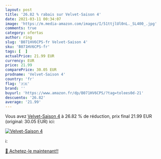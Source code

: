 ```yaml
---
layout: post
title: '26.82 % rabais sur Velvet-Saison 4'
date: 2021-03-11 00:34:07
image: 'https://m.media-amazon.com/images/I/51ttjlUl0nL._SL400_.jpg'
comments: true
category: ofertas
author: ring
slug: 'B071HV6CPS-fr Velvet-Saison 4'
sku: 'B071HV6CPS-fr'
tags: [  ]
actualPrice: 21.99 EUR
currency: EUR
price: 21.99
comparePrice: 30.05 EUR
prodname: 'Velvet-Saison 4'
country: 'fr'
flag: '🇫🇷'
brand: ''
buyurl: 'https://www.amazon.fr/dp/B071HV6CPS/?tag=tolees0d-21'
descuento: '26.82'
average: '21.99'
---
```


Vous avez [Velvet-Saison 4](https://www.amazon.fr/dp/B071HV6CPS/?tag=tolees0d-21)  à  26.82 % de réduction, prix final  21.99 EUR (original: 30.05 EUR) ici:

[![Velvet-Saison 4](https://m.media-amazon.com/images/I/51ttjlUl0nL._SL400_.jpg)](https://www.amazon.fr/dp/B071HV6CPS/?tag=tolees0d-21)

ℹ️:


[🛒 Achetez-le maintenant!!](https://www.amazon.fr/dp/B071HV6CPS/?tag=tolees0d-21)

